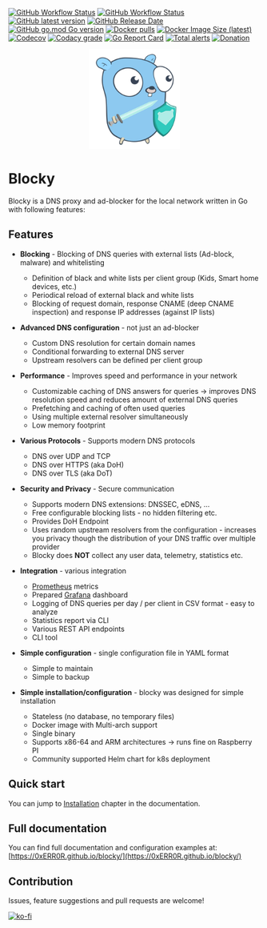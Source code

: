 [![GitHub Workflow Status](https://img.shields.io/github/workflow/status/0xERR0R/blocky/CI%20Build?label=CI%20Build "CI Build")](#)
[![GitHub Workflow Status](https://img.shields.io/github/workflow/status/0xERR0R/blocky/Release?label=Release "Release")](#)
[![GitHub latest version](https://img.shields.io/github/v/release/0xERR0R/blocky "Latest version")](https://github.com/0xERR0R/blocky/releases)
[![GitHub Release Date](https://img.shields.io/github/release-date/0xERR0R/blocky "Latest release date")](https://github.com/0xERR0R/blocky/releases)
[![GitHub go.mod Go version](https://img.shields.io/github/go-mod/go-version/0xERR0R/blocky "Go version")](#)
[![Docker pulls](https://img.shields.io/docker/pulls/spx01/blocky "Latest version")](https://hub.docker.com/r/spx01/blocky)
[![Docker Image Size (latest)](https://img.shields.io/docker/image-size/spx01/blocky/latest)](https://hub.docker.com/r/spx01/blocky)
[![Codecov](https://img.shields.io/codecov/c/gh/0xERR0R/blocky "Code coverage")](https://codecov.io/gh/0xERR0R/blocky)
[![Codacy grade](https://img.shields.io/codacy/grade/8fcd8f8420b8419c808c47af58ed9282 "Codacy grade")](#)
[![Go Report Card](https://goreportcard.com/badge/github.com/0xERR0R/blocky)](https://goreportcard.com/report/github.com/0xERR0R/blocky)
[![Total alerts](https://img.shields.io/lgtm/alerts/g/0xERR0R/blocky.svg?logo=lgtm&logoWidth=18)](https://lgtm.com/projects/g/0xERR0R/blocky/alerts/)
[![Donation](https://img.shields.io/badge/buy%20me%20a%20coffee-donate-blueviolet.svg)](https://ko-fi.com/0xerr0r)

<p align="center">
  <img height="200" src="https://github.com/0xERR0R/blocky/blob/master/docs/blocky.svg">
</p>

# Blocky

Blocky is a DNS proxy and ad-blocker for the local network written in Go with following features:

## Features

- **Blocking** - Blocking of DNS queries with external lists (Ad-block, malware) and whitelisting

    * Definition of black and white lists per client group (Kids, Smart home devices, etc.)
    * Periodical reload of external black and white lists
    * Blocking of request domain, response CNAME (deep CNAME inspection) and response IP addresses (against IP lists)

- **Advanced DNS configuration** - not just an ad-blocker

    * Custom DNS resolution for certain domain names
    * Conditional forwarding to external DNS server
    * Upstream resolvers can be defined per client group

- **Performance** - Improves speed and performance in your network

    * Customizable caching of DNS answers for queries -> improves DNS resolution speed and reduces amount of external DNS
    queries
    * Prefetching and caching of often used queries
    * Using multiple external resolver simultaneously
    * Low memory footprint

- **Various Protocols** - Supports modern DNS protocols

    * DNS over UDP and TCP
    * DNS over HTTPS (aka DoH)
    * DNS over TLS (aka DoT)

- **Security and Privacy** - Secure communication

    * Supports modern DNS extensions: DNSSEC, eDNS, ...
    * Free configurable blocking lists - no hidden filtering etc.
    * Provides DoH Endpoint
    * Uses random upstream resolvers from the configuration - increases you privacy though the distribution of your DNS
    traffic over multiple provider
    * Blocky does **NOT** collect any user data, telemetry, statistics etc.

- **Integration** - various integration

    * [Prometheus](https://prometheus.io/) metrics
    * Prepared [Grafana](https://grafana.com/) dashboard
    * Logging of DNS queries per day / per client in CSV format - easy to analyze
    * Statistics report via CLI
    * Various REST API endpoints
    * CLI tool

- **Simple configuration** - single configuration file in YAML format

    * Simple to maintain
    * Simple to backup

- **Simple installation/configuration** - blocky was designed for simple installation

    * Stateless (no database, no temporary files)
    * Docker image with Multi-arch support
    * Single binary
    * Supports x86-64 and ARM architectures -> runs fine on Raspberry PI
    * Community supported Helm chart for k8s deployment

## Quick start

You can jump to [Installation](https://0xerr0r.github.io/blocky/installation/) chapter in the documentation.

## Full documentation

You can find full documentation and configuration examples
at: [https://0xERR0R.github.io/blocky/](https://0xERR0R.github.io/blocky/)

## Contribution

Issues, feature suggestions and pull requests are welcome!

[![ko-fi](https://ko-fi.com/img/githubbutton_sm.svg)](https://ko-fi.com/G2G25XZQG)
